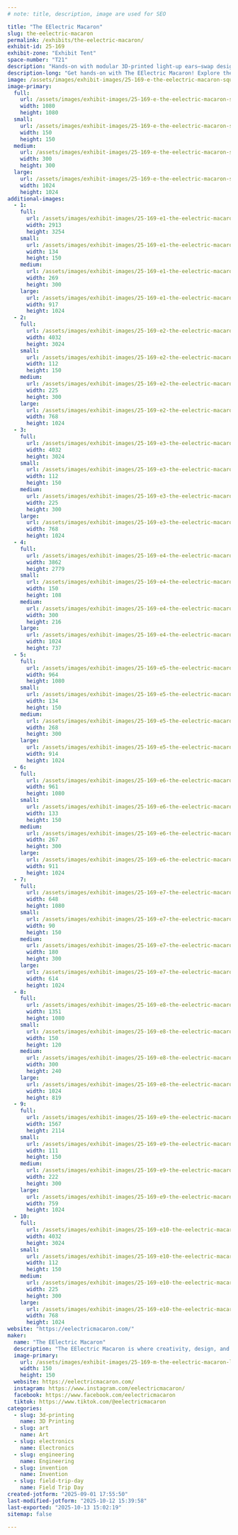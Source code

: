 ```yaml
---
# note: title, description, image are used for SEO

title: "The EElectric Macaron"
slug: the-eelectric-macaron
permalink: /exhibits/the-eelectric-macaron/
exhibit-id: 25-169
exhibit-zone: "Exhibit Tent"
space-number: "T21"
description: "Hands-on with modular 3D-printed light-up ears—swap designs, change colors, and spark creativity!"
description-long: "Get hands-on with The EElectric Macaron! Explore the magic of modular 3D-printed design. Experiment with customizable light-up units, swapping ear designs and playing with color-changing lights to match moods, outfits, or favorite characters. These same units can also transform into glowing home décor, bringing a spark of creativity to bookshelves, desks, and cozy corners. Learn how creativity, technology, and design come together to create a unique unit for both wearable magic and personalized spaces."
image: /assets/images/exhibit-images/25-169-e-the-eelectric-macaron-squaregrid-2-grid-maker-300x300.png
image-primary: 
  full:
    url: /assets/images/exhibit-images/25-169-e-the-eelectric-macaron-squaregrid-2-grid-maker-full.png
    width: 1080
    height: 1080
  small:
    url: /assets/images/exhibit-images/25-169-e-the-eelectric-macaron-squaregrid-2-grid-maker-150x150.png
    width: 150
    height: 150
  medium:
    url: /assets/images/exhibit-images/25-169-e-the-eelectric-macaron-squaregrid-2-grid-maker-300x300.png
    width: 300
    height: 300
  large:
    url: /assets/images/exhibit-images/25-169-e-the-eelectric-macaron-squaregrid-2-grid-maker-1024x1024.png
    width: 1024
    height: 1024
additional-images: 
  - 1:
    full:
      url: /assets/images/exhibit-images/25-169-e1-the-eelectric-macaron-alice-bag-full.jpg
      width: 2913
      height: 3254
    small:
      url: /assets/images/exhibit-images/25-169-e1-the-eelectric-macaron-alice-bag-134x150.jpg
      width: 134
      height: 150
    medium:
      url: /assets/images/exhibit-images/25-169-e1-the-eelectric-macaron-alice-bag-269x300.jpg
      width: 269
      height: 300
    large:
      url: /assets/images/exhibit-images/25-169-e1-the-eelectric-macaron-alice-bag-917x1024.jpg
      width: 917
      height: 1024
  - 2:
    full:
      url: /assets/images/exhibit-images/25-169-e2-the-eelectric-macaron-lights-out-full.jpg
      width: 4032
      height: 3024
    small:
      url: /assets/images/exhibit-images/25-169-e2-the-eelectric-macaron-lights-out-112x150.jpg
      width: 112
      height: 150
    medium:
      url: /assets/images/exhibit-images/25-169-e2-the-eelectric-macaron-lights-out-225x300.jpg
      width: 225
      height: 300
    large:
      url: /assets/images/exhibit-images/25-169-e2-the-eelectric-macaron-lights-out-768x1024.jpg
      width: 768
      height: 1024
  - 3:
    full:
      url: /assets/images/exhibit-images/25-169-e3-the-eelectric-macaron-caught-up-full.jpg
      width: 4032
      height: 3024
    small:
      url: /assets/images/exhibit-images/25-169-e3-the-eelectric-macaron-caught-up-112x150.jpg
      width: 112
      height: 150
    medium:
      url: /assets/images/exhibit-images/25-169-e3-the-eelectric-macaron-caught-up-225x300.jpg
      width: 225
      height: 300
    large:
      url: /assets/images/exhibit-images/25-169-e3-the-eelectric-macaron-caught-up-768x1024.jpg
      width: 768
      height: 1024
  - 4:
    full:
      url: /assets/images/exhibit-images/25-169-e4-the-eelectric-macaron-alice-flowers-full.jpg
      width: 3862
      height: 2779
    small:
      url: /assets/images/exhibit-images/25-169-e4-the-eelectric-macaron-alice-flowers-150x108.jpg
      width: 150
      height: 108
    medium:
      url: /assets/images/exhibit-images/25-169-e4-the-eelectric-macaron-alice-flowers-300x216.jpg
      width: 300
      height: 216
    large:
      url: /assets/images/exhibit-images/25-169-e4-the-eelectric-macaron-alice-flowers-1024x737.jpg
      width: 1024
      height: 737
  - 5:
    full:
      url: /assets/images/exhibit-images/25-169-e5-the-eelectric-macaron-apple-banner-full.jpeg
      width: 964
      height: 1080
    small:
      url: /assets/images/exhibit-images/25-169-e5-the-eelectric-macaron-apple-banner-134x150.jpeg
      width: 134
      height: 150
    medium:
      url: /assets/images/exhibit-images/25-169-e5-the-eelectric-macaron-apple-banner-268x300.jpeg
      width: 268
      height: 300
    large:
      url: /assets/images/exhibit-images/25-169-e5-the-eelectric-macaron-apple-banner-914x1024.jpeg
      width: 914
      height: 1024
  - 6:
    full:
      url: /assets/images/exhibit-images/25-169-e6-the-eelectric-macaron-dragon-banner-full.jpeg
      width: 961
      height: 1080
    small:
      url: /assets/images/exhibit-images/25-169-e6-the-eelectric-macaron-dragon-banner-133x150.jpeg
      width: 133
      height: 150
    medium:
      url: /assets/images/exhibit-images/25-169-e6-the-eelectric-macaron-dragon-banner-267x300.jpeg
      width: 267
      height: 300
    large:
      url: /assets/images/exhibit-images/25-169-e6-the-eelectric-macaron-dragon-banner-911x1024.jpeg
      width: 911
      height: 1024
  - 7:
    full:
      url: /assets/images/exhibit-images/25-169-e7-the-eelectric-macaron-winter-banner-full.jpeg
      width: 648
      height: 1080
    small:
      url: /assets/images/exhibit-images/25-169-e7-the-eelectric-macaron-winter-banner-90x150.jpeg
      width: 90
      height: 150
    medium:
      url: /assets/images/exhibit-images/25-169-e7-the-eelectric-macaron-winter-banner-180x300.jpeg
      width: 180
      height: 300
    large:
      url: /assets/images/exhibit-images/25-169-e7-the-eelectric-macaron-winter-banner-614x1024.jpeg
      width: 614
      height: 1024
  - 8:
    full:
      url: /assets/images/exhibit-images/25-169-e8-the-eelectric-macaron-buildyourown-pink-polka-full.jpg
      width: 1351
      height: 1080
    small:
      url: /assets/images/exhibit-images/25-169-e8-the-eelectric-macaron-buildyourown-pink-polka-150x120.jpg
      width: 150
      height: 120
    medium:
      url: /assets/images/exhibit-images/25-169-e8-the-eelectric-macaron-buildyourown-pink-polka-300x240.jpg
      width: 300
      height: 240
    large:
      url: /assets/images/exhibit-images/25-169-e8-the-eelectric-macaron-buildyourown-pink-polka-1024x819.jpg
      width: 1024
      height: 819
  - 9:
    full:
      url: /assets/images/exhibit-images/25-169-e9-the-eelectric-macaron-mal-nat-full.jpg
      width: 1567
      height: 2114
    small:
      url: /assets/images/exhibit-images/25-169-e9-the-eelectric-macaron-mal-nat-111x150.jpg
      width: 111
      height: 150
    medium:
      url: /assets/images/exhibit-images/25-169-e9-the-eelectric-macaron-mal-nat-222x300.jpg
      width: 222
      height: 300
    large:
      url: /assets/images/exhibit-images/25-169-e9-the-eelectric-macaron-mal-nat-759x1024.jpg
      width: 759
      height: 1024
  - 10:
    full:
      url: /assets/images/exhibit-images/25-169-e10-the-eelectric-macaron-mal-bag-full.jpg
      width: 4032
      height: 3024
    small:
      url: /assets/images/exhibit-images/25-169-e10-the-eelectric-macaron-mal-bag-112x150.jpg
      width: 112
      height: 150
    medium:
      url: /assets/images/exhibit-images/25-169-e10-the-eelectric-macaron-mal-bag-225x300.jpg
      width: 225
      height: 300
    large:
      url: /assets/images/exhibit-images/25-169-e10-the-eelectric-macaron-mal-bag-768x1024.jpg
      width: 768
      height: 1024
website: "https://eelectricmacaron.com/"
maker: 
  name: "The EElectric Macaron"
  description: "The EElectric Macaron is where creativity, design, and technology come together to create magical light-up ears. Each pair features 3D printed components, and a unique modular system, allowing designs and colors to be mixed, matched, and customized in seconds. Inspired by fandoms, fashion, and personal expression, these ears are more than just accessories—they’re interactive art. Perfect for cosplay, park hopping, and parties, they also extend beyond wearable magic. The same light-up units can be used for home décor, adding a personalized glow to bookshelves, desks, and creative spaces. Each piece bringing enchantment to everyday life."
  image-primary:
    url: /assets/images/exhibit-images/25-169-m-the-eelectric-macaron-logo-pastel-purplebackground-300x300.png
    width: 150
    height: 150
  website: https://eelectricmacaron.com/
  instagram: https://www.instagram.com/eelectricmacaron/
  facebook: https://www.facebook.com/eelectricmacaron
  tiktok: https://www.tiktok.com/@eelectricmacaron
categories: 
  - slug: 3d-printing
    name: 3D Printing
  - slug: art
    name: Art
  - slug: electronics
    name: Electronics
  - slug: engineering
    name: Engineering
  - slug: invention
    name: Invention
  - slug: field-trip-day
    name: Field Trip Day
created-jotform: "2025-09-01 17:55:50"
last-modified-jotform: "2025-10-12 15:39:58"
last-exported: "2025-10-13 15:02:19"
sitemap: false

---
```

